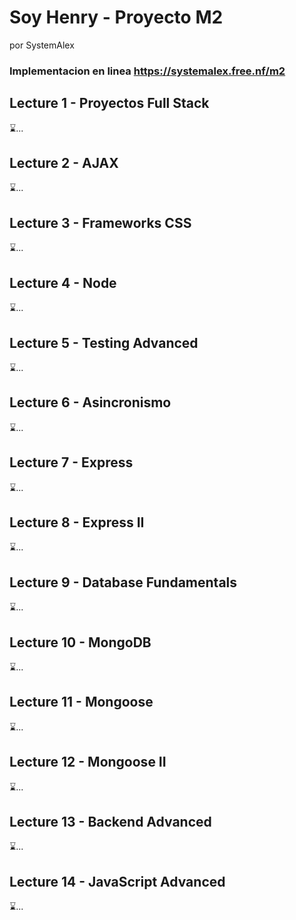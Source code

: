 # Soy Henry - Proyecto M2
por SystemAlex
### Implementacion en linea https://systemalex.free.nf/m2


## Lecture 1 - Proyectos Full Stack
⌛...

## Lecture 2 - AJAX
⌛...

## Lecture 3 - Frameworks CSS
⌛...

## Lecture 4 - Node
⌛...

## Lecture 5 - Testing Advanced
⌛...

## Lecture 6 - Asincronismo
⌛...

## Lecture 7 - Express
⌛...

## Lecture 8 - Express II
⌛...

## Lecture 9 - Database Fundamentals
⌛...

## Lecture 10 - MongoDB
⌛...

## Lecture 11 - Mongoose
⌛...

## Lecture 12 - Mongoose II
⌛...

## Lecture 13 - Backend Advanced
⌛...

## Lecture 14 - JavaScript Advanced
⌛...

